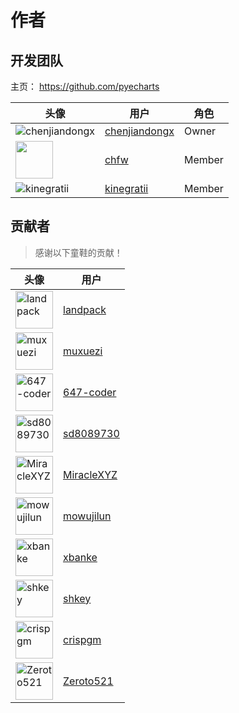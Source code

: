 # 作者

## 开发团队

主页： https://github.com/pyecharts

| 头像 | 用户 | 角色 |
| ------ | ------ | ------ |
| ![chenjiandongx](https://avatars3.githubusercontent.com/u/19553554?s=60&v=4) | [chenjiandongx](https://github.com/chenjiandongx) | Owner |
| <img src="https://avatars2.githubusercontent.com/u/4280312?s=60&v=4" width="60px"/> |[chfw](https://github.com/chfw) | Member |
| ![kinegratii](https://avatars2.githubusercontent.com/u/9875406?s=60&v=4) | [kinegratii](https://github.com/kinegratii) | Member |

## 贡献者

> 感谢以下童鞋的贡献！

| 头像 | 用户 |
| ------ | ------ |
| <img src="https://avatars2.githubusercontent.com/u/7701324?s=60&v=4" alt="landpack" width="60px"/> | [landpack](https://github.com/landpack) |
| <img src="https://avatars0.githubusercontent.com/u/5152516?s=60&v=4" alt="muxuezi" width="60px"/> | [muxuezi](https://github.com/muxuezi) |
| <img src="https://avatars1.githubusercontent.com/u/15723603?s=60&v=4" alt="647-coder" width="60px"/> | [647-coder](https://github.com/647-coder) |
| <img src="https://avatars0.githubusercontent.com/u/3361029?s=60&v=4" alt="sd8089730" width="60px"/> | [sd8089730](https://github.com/sd8089730) |
| <img src="https://avatars0.githubusercontent.com/u/30370926?s=60&v=4" alt="MiracleXYZ" width="60px"/> | [MiracleXYZ](https://github.com/MiracleXYZ) |
| <img src="https://avatars0.githubusercontent.com/u/17876968?s=60&v=4" alt="mowujilun" width="60px"/> | [mowujilun](https://github.com/mowujilun) |
| <img src="https://avatars1.githubusercontent.com/u/30023826?s=60&v=4" alt="xbanke" width="60px"/> | [xbanke](https://github.com/xbanke) |
| <img src="https://avatars2.githubusercontent.com/u/15907728?s=60&v=4" alt="shkey" width="60px"/> | [shkey](https://github.com/shkey) |
| <img src="https://avatars1.githubusercontent.com/u/1425636?s=60&v=4" alt="crispgm" width="60px"/> | [crispgm](https://github.com/crispgm) |
| <img src="https://avatars0.githubusercontent.com/u/25895405?s=60&v=4" alt="Zeroto521" width="60px"/> | [Zeroto521](https://github.com/Zeroto521) |